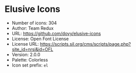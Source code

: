 # Elusive Icons

- Number of icons: 304
- Author: Team Redux
- URL: https://github.com/dovy/elusive-icons
- License: Open Font License
- License URL: https://scripts.sil.org/cms/scripts/page.php?site_id=nrsi&id=OFL
- Version: 2.0.0
- Palette: Colorless
- Icon set prefix: `el`
